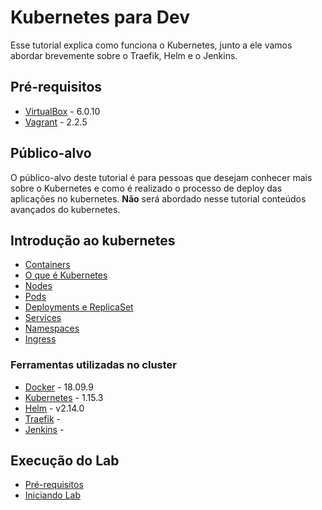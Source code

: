 # Kubernetes para Dev

Esse tutorial explica como funciona o Kubernetes, junto a ele vamos abordar brevemente sobre o Traefik, Helm e o Jenkins.

## Pré-requisitos
* [VirtualBox](https://www.virtualbox.org/wiki/Download_Old_Builds_6_0) - 6.0.10
* [Vagrant](https://releases.hashicorp.com/vagrant/) - 2.2.5


## Público-alvo

O público-alvo deste tutorial é para pessoas que desejam conhecer mais sobre o Kubernetes e como é realizado o processo de deploy das aplicações no kubernetes. **Não** será abordado nesse tutorial conteúdos avançados do kubernetes.

## Introdução ao kubernetes
* [Containers](k8s/01-kubernetes.md#Conntainers)
* [O que é Kubernetes](k8s/01-kubernetes.md#O-que-é-kubernetes)
* [Nodes](k8s/01-kubernetes.md#nodes)
* [Pods](k8s/01-kubernetes.md#Pods)
* [Deployments e ReplicaSet](k8s/01-kubernetes.md#Deployment-e-ReplicaSet)
* [Services](k8s/01-kubernetes.md#services)
* [Namespaces](k8s/01-kubernetes.md#namespaces)
* [Ingress](k8s/01-kubernetes.md#ingress)

### Ferramentas utilizadas no cluster

* [Docker](https://github.com/docker/docker-ce) - 18.09.9
* [Kubernetes](https://github.com/kubernetes/kubernetes) - 1.15.3
* [Helm](https://github.com/helm/helm) - v2.14.0
* [Traefik](https://github.com/containous/traefik) - 
* [Jenkins](https://jenkins.io) - 

## Execução do Lab

* [Pré-requisitos](docs/01-requisitos.md)
* [Iniciando Lab](docs/02-iniciando-lab.md)
